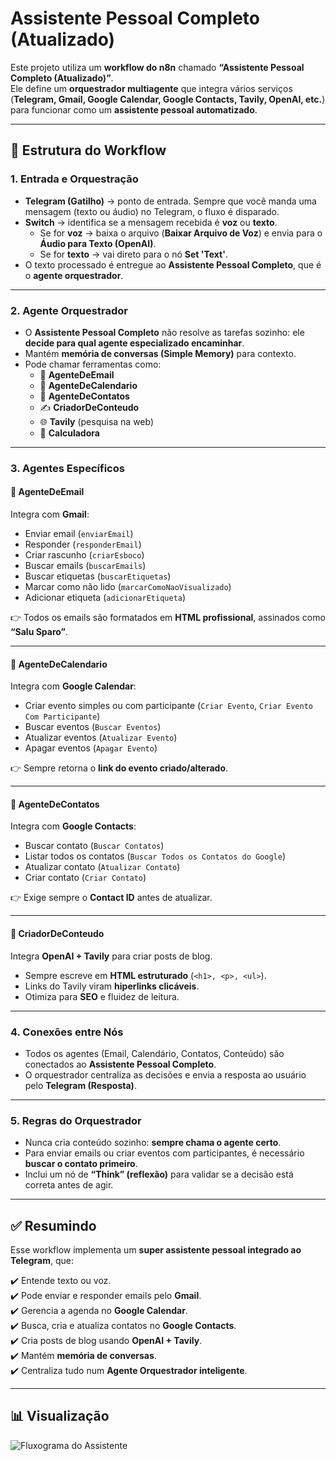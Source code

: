 # Assistente Pessoal Completo (Atualizado)

Este projeto utiliza um **workflow do n8n** chamado **“Assistente Pessoal Completo (Atualizado)”**.  
Ele define um **orquestrador multiagente** que integra vários serviços (**Telegram, Gmail, Google Calendar, Google Contacts, Tavily, OpenAI, etc.**) para funcionar como um **assistente pessoal automatizado**.

---

## 📌 Estrutura do Workflow

### 1. Entrada e Orquestração
- **Telegram (Gatilho)** → ponto de entrada. Sempre que você manda uma mensagem (texto ou áudio) no Telegram, o fluxo é disparado.  
- **Switch** → identifica se a mensagem recebida é **voz** ou **texto**.  
  - Se for **voz** → baixa o arquivo (**Baixar Arquivo de Voz**) e envia para o **Áudio para Texto (OpenAI)**.  
  - Se for **texto** → vai direto para o nó **Set 'Text'**.  
- O texto processado é entregue ao **Assistente Pessoal Completo**, que é o **agente orquestrador**.

---

### 2. Agente Orquestrador
- O **Assistente Pessoal Completo** não resolve as tarefas sozinho: ele **decide para qual agente especializado encaminhar**.  
- Mantém **memória de conversas (Simple Memory)** para contexto.  
- Pode chamar ferramentas como:  
  - 📧 **AgenteDeEmail**  
  - 📅 **AgenteDeCalendario**  
  - 👥 **AgenteDeContatos**  
  - ✍️ **CriadorDeConteudo**  
  - 🌐 **Tavily** (pesquisa na web)  
  - 🧮 **Calculadora**

---

### 3. Agentes Específicos

#### 🔹 AgenteDeEmail
Integra com **Gmail**:  
- Enviar email (`enviarEmail`)  
- Responder (`responderEmail`)  
- Criar rascunho (`criarEsboco`)  
- Buscar emails (`buscarEmails`)  
- Buscar etiquetas (`buscarEtiquetas`)  
- Marcar como não lido (`marcarComoNaoVisualizado`)  
- Adicionar etiqueta (`adicionarEtiqueta`)  

👉 Todos os emails são formatados em **HTML profissional**, assinados como **“Salu Sparo”**.

---

#### 🔹 AgenteDeCalendario
Integra com **Google Calendar**:  
- Criar evento simples ou com participante (`Criar Evento`, `Criar Evento Com Participante`)  
- Buscar eventos (`Buscar Eventos`)  
- Atualizar eventos (`Atualizar Evento`)  
- Apagar eventos (`Apagar Evento`)  

👉 Sempre retorna o **link do evento criado/alterado**.

---

#### 🔹 AgenteDeContatos
Integra com **Google Contacts**:  
- Buscar contato (`Buscar Contatos`)  
- Listar todos os contatos (`Buscar Todos os Contatos do Google`)  
- Atualizar contato (`Atualizar Contato`)  
- Criar contato (`Criar Contato`)  

👉 Exige sempre o **Contact ID** antes de atualizar.

---

#### 🔹 CriadorDeConteudo
Integra **OpenAI + Tavily** para criar posts de blog.  
- Sempre escreve em **HTML estruturado** (`<h1>, <p>, <ul>`).  
- Links do Tavily viram **hiperlinks clicáveis**.  
- Otimiza para **SEO** e fluidez de leitura.  

---

### 4. Conexões entre Nós
- Todos os agentes (Email, Calendário, Contatos, Conteúdo) são conectados ao **Assistente Pessoal Completo**.  
- O orquestrador centraliza as decisões e envia a resposta ao usuário pelo **Telegram (Resposta)**.

---

### 5. Regras do Orquestrador
- Nunca cria conteúdo sozinho: **sempre chama o agente certo**.  
- Para enviar emails ou criar eventos com participantes, é necessário **buscar o contato primeiro**.  
- Inclui um nó de **“Think” (reflexão)** para validar se a decisão está correta antes de agir.  

---

## ✅ Resumindo
Esse workflow implementa um **super assistente pessoal integrado ao Telegram**, que:  

✔️ Entende texto ou voz.  
✔️ Pode enviar e responder emails pelo **Gmail**.  
✔️ Gerencia a agenda no **Google Calendar**.  
✔️ Busca, cria e atualiza contatos no **Google Contacts**.  
✔️ Cria posts de blog usando **OpenAI + Tavily**.  
✔️ Mantém **memória de conversas**.  
✔️ Centraliza tudo num **Agente Orquestrador inteligente**.  

---

## 📊 Visualização
![Fluxograma do Assistente](assistente_pessoal_fluxo.png)
